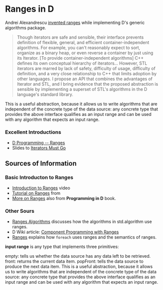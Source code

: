# Ranges in D

Andrei Alexandrescu [invented ranges](https://www.informit.com/articles/printerfriendly/1407357) while implementing D's generic algorithms package.

> Though iterators are safe and sensible, their interface prevents definition of flexible, general, and efficient container-independent algorithms. For example, you can't reasonably expect to sort, organize as a binary heap, or even reverse a container
> by just using its Iterator. [To provide container-independent algorithms] C++ defines its own conceptual hierarchy of iterators...  However, STL iterators are marred by lack of safety, difficulty of usage, difficulty of definition, and a very close relationship to C++
> that limits adoption by other languages. I propose an API that combines the advantages of Iterator and STL, and I bring evidence that the proposed abstraction is sensible by implementing a superset of STL's algorithms in the D language's standard library.

This is a useful abstraction, because it allows us to write algorithms that are independent of the concrete type of the data source: any concrete type that provides the above interface qualifies as an input range and can be used with any algorithm that expects an input range.

### Excellent Introductions

* [D Programming  -- Ranges](https://adglob.in/blog/d-programming-ranges/)
* Slides to [Iterators Must Go](https://www.accu.org/conf-docs/PDFs_2009/AndreiAlexandrescu_iterators-must-go.pdf)


## Sources of Information

### Basic Introducton to Ranges

* [Introduction to Ranges](http://dconf.org/2015/talks/davis.html) video
* [Tutorial on Ranges](http://ddili.org/ders/d.en/ranges.html) from
* [More on Ranges](http://ddili.org/ders/d.en/ranges_more.html) also from  **Programming in D** book.

### Other Sours

* [Ranges Algorithms](https://tour.dlang.org/tour/en/gems/range-algorithms) discusses how the algorithms in std.algorithm use ranges.
* D Wiki article: [Component Programming  with Ranges](https://wiki.dlang.org/Component_programming_with_ranges)
* [Ranges](https://tour.dlang.org/tour/en/basics/ranges) explains how `foreach` uses ranges and the semantics of ranges.


**input range** is any type that implements three primitives:

empty: tells us whether the data source has any data left to be retrieved.
front: returns the current data item.
popFront: tells the data source to produce the next data item.
This is a useful abstraction, because it allows us to write algorithms that are independent of the concrete type of the data source: any concrete type that provides the above interface qualifies as an input range and can be used with any algorithm that expects an input range.
